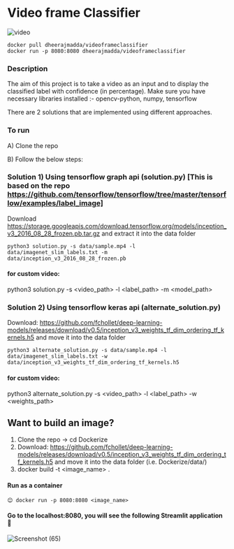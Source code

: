 
# Video frame Classifier
![video](https://user-images.githubusercontent.com/50489165/148655338-95f55a13-f42c-4d3a-b7c4-6c5b7d52ea19.gif)

```
docker pull dheerajmadda/videoframeclassifier
docker run -p 8080:8080 dheerajmadda/videoframeclassifier
```


###  Description

The aim of this project is to take a video as an input and to display the classified label with confidence (in percentage).
Make sure you have necessary libraries installed :- opencv-python, numpy, tensorflow

There are 2 solutions that are implemented using different approaches.


### To run
A) Clone the repo 

B) Follow the below steps:

### Solution 1) Using tensorflow graph api (solution.py) [This is based on the repo https://github.com/tensorflow/tensorflow/tree/master/tensorflow/examples/label_image]

Download https://storage.googleapis.com/download.tensorflow.org/models/inception_v3_2016_08_28_frozen.pb.tar.gz and extract it into the data folder
```
python3 solution.py -s data/sample.mp4 -l data/imagenet_slim_labels.txt -m data/inception_v3_2016_08_28_frozen.pb
```
#### for custom video:
python3 solution.py -s <video_path> -l <label_path> -m <model_path>

### Solution 2) Using tensorflow keras api (alternate_solution.py)

Download: https://github.com/fchollet/deep-learning-models/releases/download/v0.5/inception_v3_weights_tf_dim_ordering_tf_kernels.h5 and move it into the data folder
```
python3 alternate_solution.py -s data/sample.mp4 -l data/imagenet_slim_labels.txt -w data/inception_v3_weights_tf_dim_ordering_tf_kernels.h5
```
#### for custom video:
python3 alternate_solution.py -s  <video_path> -l <label_path> -w <weights_path>


## Want to build an image? 

1) Clone the repo -> cd Dockerize
2) Download: https://github.com/fchollet/deep-learning-models/releases/download/v0.5/inception_v3_weights_tf_dim_ordering_tf_kernels.h5 and move it into the data folder (i.e. Dockerize/data/)
3) docker build -t <image_name> .

#### Run as a container
```
😊 docker run -p 8080:8080 <image_name>
```
#### Go to the localhost:8080, you will see the following Streamlit application 🙌
![Screenshot (65)](https://user-images.githubusercontent.com/50489165/148655990-e5c2e66b-a708-4c5f-b057-94ffb3f297c7.png)
